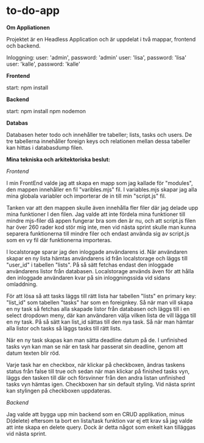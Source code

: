 # to-do-app
**Om Appliationen**

Projektet är en Headless Application och är uppdelat i två mappar, frontend och backend.

Inloggning: user: 'admin', password: 'admin' user: 'lisa', password: 'lisa' user: 'kalle', password: 'kalle'

**Frontend**

start: 
npm install

**Backend**

start: 
npm install
npm nodemon

**Databas**

Databasen heter todo och innehåller tre tabeller; lists, tasks och users. De tre tabellerna innehåller foreign keys och relationen mellan dessa tabeller kan hittas i databasdump filen.

**Mina tekniska och arkitektoriska beslut:**

*Frontend*

I min FrontEnd valde jag att skapa en mapp som jag kallade för "modules", den mappen innehåller en fil "varibles.mjs" fil. I variables.mjs skapar jag alla mina globala variabler och importerar de in till min "script.js" fil. 

Tanken var att den mappen skulle även innehålla fler filer där jag delade upp mina funktioner I den filen. Jag valde att inte fördela mina funktioner till mindre mjs-filer då appen fungerar bra som den är nu, och att script.js filen har över 260 rader kod stör mig inte, men vid nästa sprint skulle man kunna separera funktionerna till mindre filer och endast använda sig av script.js som en vy fil där funktionerna importeras. 

I localstorage sparar jag den inloggade användarens id. När användaren skapar en ny lista hämtas användarens id från localstorage och läggs till "user_id" i tabellen "lists". På så sätt fetchas endast den inloggade användarens listor från databasen. Localstorage används även för att hålla den inloggade användaren kvar på sin inloggningssida vid sidans omladdning.

För att lösa så att tasks läggs till rätt lista har tabellen "lists" en primary key: "list_id" som tabellen "tasks" har som en foreignkey. Så när man vill skapa en ny task så fetchas alla skapade listor från databasen och läggs till i en select dropdown meny, där kan användaren välja vilken lista de vill lägga till en ny task. På så sätt kan list_id sättas till den nya task. Så när man hämtar alla listor och tasks så läggs tasks till rätt lists.

När en ny task skapas kan man sätta deadline datum på de. I unfinished tasks vyn kan man se när en task har passerat sin deadline, genom att datum texten blir röd.

Varje task har en checkbox, när klickar på checkboxen, ändras taskens status från false till true och sedan när man klickar på finished tasks vyn, läggs den tasken till där och försvinner från den andra listan unfinished tasks vyn hämtas igen.
Checkboxen har sin default styling. Vid nästa sprint kan stylingen på checkboxen uppdateras.

*Backend*

Jag valde att bygga upp min backend som en CRUD applikation, minus D(delete) eftersom ta bort en lista/task funktion var ej ett krav så jag valde att inte skapa en delete query. Dock är detta något som enkelt kan tilläggas vid nästa sprint.
